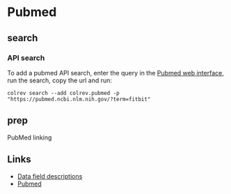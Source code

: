 # Pubmed

## search

### API search

To add a pubmed API search, enter the query in the [Pubmed web interface](https://pubmed.ncbi.nlm.nih.gov/), run the search, copy the url and run:

```
colrev search --add colrev.pubmed -p "https://pubmed.ncbi.nlm.nih.gov/?term=fitbit"
```

## prep

PubMed linking

## Links

- [Data field descriptions](https://www.nlm.nih.gov/bsd/mms/medlineelements.html)
- [Pubmed](https://pubmed.ncbi.nlm.nih.gov/)
